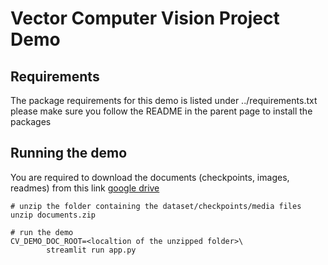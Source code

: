 # Vector Computer Vision Project Demo

## Requirements

The package requirements for this demo is listed under ../requirements.txt
please make sure you follow the README in the parent page to install the packages

## Running the demo

You are required to download the documents (checkpoints, images, readmes)
from this link [google drive](https://drive.google.com/drive/folders/15DgpByL_wYeGxwH_uiMA5Kmw7QxD6xw7?usp=sharing)

```
# unzip the folder containing the dataset/checkpoints/media files
unzip documents.zip

# run the demo
CV_DEMO_DOC_ROOT=<localtion of the unzipped folder>\
        streamlit run app.py
```
